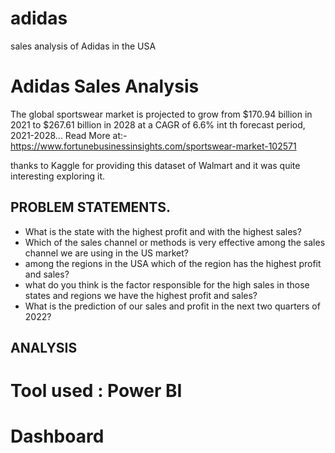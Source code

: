 # adidas
sales analysis of Adidas in the USA

# Adidas Sales Analysis
 The global sportswear market is projected to grow from $170.94 billion in 2021 to $267.61 billion in 2028 at a CAGR of 6.6% int th  forecast period, 2021-2028... Read More at:-  https://www.fortunebusinessinsights.com/sportswear-market-102571

thanks to Kaggle for providing this dataset of Walmart and it was quite interesting exploring it.

## PROBLEM STATEMENTS.

* What is the state with the highest profit and with the highest sales?
* Which of the sales channel or methods is very effective among the sales channel we are using in the US market?
* among the regions in the USA which of the region has the highest profit and sales?
* what do you think is the factor responsible for the high sales in those states and regions we have the highest profit and sales?
* What is the prediction of our sales and profit in the next two quarters of 2022?

## ANALYSIS

# Tool used : Power BI

# Dashboard





